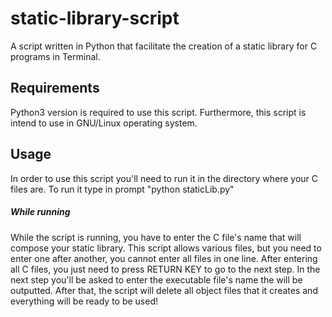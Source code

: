 # static-library-script
A script written in Python that facilitate the creation of a static library for C programs in Terminal.

## Requirements
Python3 version is required to use this script. Furthermore, this script is intend to use in GNU/Linux operating system.

## Usage
In order to use this script you'll need to run it in the directory where your C files are. To run it type in prompt "python staticLib.py"

##### While running
While the script is running, you have to enter the C file's name that will compose your static library. This script allows various files, but you need to enter one after another, you cannot enter all files in one line. After entering all C files, you just need to press RETURN KEY to go to the next step. In the next step you'll be asked to enter the executable file's name the will be outputted. After that, the script will delete all object files that it creates and everything will be ready to be used!
